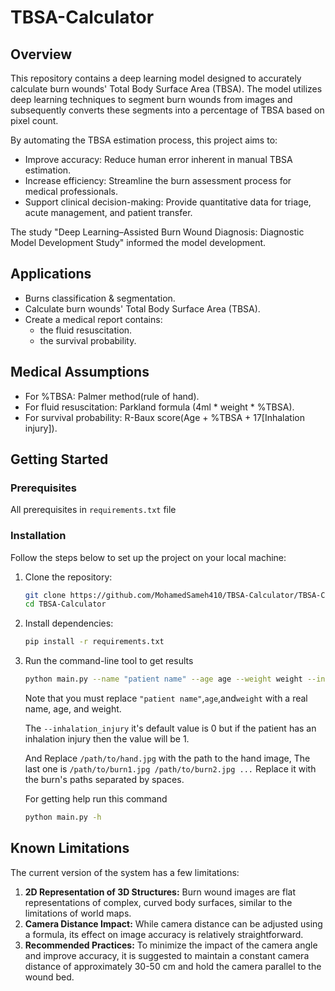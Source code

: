 # TBSA-Calculator
## Overview
This repository contains a deep learning model designed to accurately calculate burn wounds' Total Body Surface Area (TBSA). The model utilizes deep learning techniques to segment burn wounds from images and subsequently converts these segments into a percentage of TBSA based on pixel count.

By automating the TBSA estimation process, this project aims to:

* Improve accuracy: Reduce human error inherent in manual TBSA estimation.
* Increase efficiency: Streamline the burn assessment process for medical professionals.
* Support clinical decision-making: Provide quantitative data for triage, acute management, and patient transfer.

The study "Deep Learning–Assisted Burn Wound Diagnosis: Diagnostic Model Development Study" informed the model development.

## Applications
* Burns classification & segmentation.
* Calculate burn wounds' Total Body Surface Area (TBSA).
* Create a medical report contains:
  * the fluid resuscitation.
  * the survival probability.

## Medical Assumptions
* For %TBSA: Palmer method(rule of hand).
* For fluid resuscitation: Parkland formula (4ml * weight * %TBSA).
* For survival probability: R-Baux score(Age + %TBSA + 17[Inhalation injury]).

## Getting Started

### Prerequisites
All prerequisites in `requirements.txt` file

### Installation
Follow the steps below to set up the project on your local machine:
1. Clone the repository:
   
   ```bash
   git clone https://github.com/MohamedSameh410/TBSA-Calculator/TBSA-Calculator.git
   cd TBSA-Calculator
   ```
2. Install dependencies:
   
   ```bash
   pip install -r requirements.txt
   ```
3. Run the command-line tool to get results

   ```bash
   python main.py --name "patient name" --age age --weight weight --inhalation_injury 0 --hand_image /path/to/hand.jpg --burn_images /path/to/burn1.jpg /path/to/burn2.jpg ...
   ```
   Note that you must replace `"patient name"`,`age`,and`weight` with a real name, age, and weight.

   The `--inhalation_injury` it's default value is 0 but if the patient has an inhalation injury then the value will be      1.
   
   And Replace `/path/to/hand.jpg` with the path to the hand image, The last one is `/path/to/burn1.jpg /path/to/burn2.jpg ...` Replace it with the burn's paths separated by spaces.

   For getting help run this command
   ```bash
   python main.py -h
   ```
## Known Limitations
The current version of the system has a few limitations:
  1. **2D Representation of 3D Structures:** Burn wound images are flat representations of complex, curved body surfaces, similar to the limitations of world maps.
  2. **Camera Distance Impact:** While camera distance can be adjusted using a formula, its effect on image accuracy is relatively straightforward.
  3. **Recommended Practices:** To minimize the impact of the camera angle and improve accuracy, it is suggested to maintain a constant camera distance of approximately 30-50 cm and hold the camera parallel to the wound bed.
     
